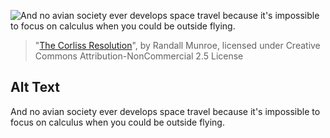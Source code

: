 ![And no avian society ever develops space travel because it's impossible to focus on calculus when you could be outside flying.](https://imgs.xkcd.com/comics/the_corliss_resolution.png)
> "[The Corliss Resolution](https://xkcd.com/962/)", by Randall Munroe, licensed under Creative Commons Attribution-NonCommercial 2.5 License

## Alt Text
And no avian society ever develops space travel because it's impossible to focus on calculus when you could be outside flying.
